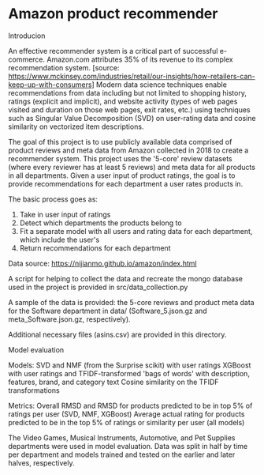 # Amazon product recommender

Introducion

An effective recommender system is a critical part of successful e-commerce. Amazon.com attributes 35% of its revenue to its complex recommendation system. [source: https://www.mckinsey.com/industries/retail/our-insights/how-retailers-can-keep-up-with-consumers] Modern data science techniques enable recommendations from data including but not limited to shopping history, ratings (explicit and implicit), and website activity (types of web pages visited and duration on those web pages, exit rates, etc.) using techniques such as Singular Value Decomposition (SVD) on user-rating data and cosine similarity on vectorized item descriptions. 

The goal of this project is to use publicly available data comprised of product reviews and meta data from Amazon collected in 2018 to create a recommender system. This project uses the '5-core' review datasets (where every reviewer has at least 5 reviews) and meta data for all products in all departments. Given a user input of product ratings, the goal is to provide recommendations for each department a user rates products in.

The basic process goes as:
1. Take in user input of ratings 
2. Detect which departments the products belong to
3. Fit a separate model with all users and rating data for each department, which include the user's
4. Return recommendations for each department 

Data source: https://nijianmo.github.io/amazon/index.html

A script for helping to collect the data and recreate the mongo database used in the project is provided in src/data_collection.py

A sample of the data is provided: the 5-core reviews and product meta data for the Software department in data/ (Software_5.json.gz and meta_Software.json.gz, respectively). 

Additional necessary files (asins.csv) are provided in this directory.

Model evaluation

Models: 
SVD and NMF (from the Surprise scikit) with user ratings
XGBoost with user ratings and TFIDF-transformed 'bags of words' with description, features, brand, and category text
Cosine similarity on the TFIDF transformations 

Metrics:
Overall RMSD and RMSD for products predicted to be in top 5% of ratings per user (SVD, NMF, XGBoost)
Average actual rating for products predicted to be in the top 5% of ratings or similarity per user (all models)

The Video Games, Musical Instruments, Automotive, and Pet Supplies departments were used in model evaluation. Data was split in half by time per department and models trained and tested on the earlier and later halves, respectively.



